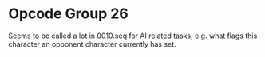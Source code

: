 # Opcode Group 26

Seems to be called a lot in 0010.seq for AI related tasks, e.g. what flags this character an opponent character currently has set.

